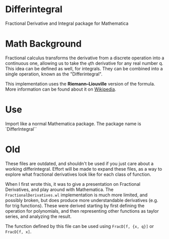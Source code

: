 # Differintegral

Fractional Derivative and Integral package for Mathematica

# Math Background

Fractional calculus transforms the derivative from a discrete operation into a continuous one, allowing us to take the `q`th derivative for any real number q. This idea can be defined as well, for integrals. They can be combined into a single operation, known as the "Differintegral".

This implementation uses the **Riemann–Liouville** version of the formula. More information can be found about it on [Wikipedia](https://en.wikipedia.org/wiki/Riemann%E2%80%93Liouville_integral).

# Use

Import like a normal Mathematica package. The package name is `DifferIntegral\``

# Old

These files are outdated, and shouldn't be used if you just care about a working differintegral. Effort will be made to expand these files, as a way to explore what fractional derivatives look like for each class of function.

When I first wrote this, it was to give a presentation on Fractional Derivatives, and play around with Mathematica. The `FractionalDerivatives.wl` implementation is much more limited, and possibly broken, but does produce more understandable derivatives (e.g. for trig functions). These were derived starting by first defining the operation for polynomials, and then representing other functions as taylor series, and analyzing the result.

The function defined by this file can be used using `FracD[f, {x, q}]` or `FracD[f, x]`.

